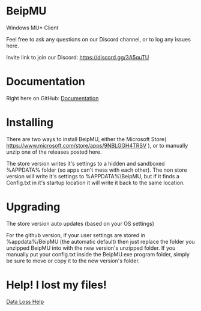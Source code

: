 # BeipMU
Windows MU* Client

Feel free to ask any questions on our Discord channel, or to log any issues here.

Invite link to join our Discord: https://discord.gg/3A5quTU

# Documentation

Right here on GitHub:
[Documentation](Documentation/README.md)

# Installing

There are two ways to install BeipMU, either the Microsoft Store( https://www.microsoft.com/store/apps/9NBLGGH4TRSV ), or to manually unzip one of the releases posted here.

The store version writes it's settings to a hidden and sandboxed %APPDATA% folder (so apps can't mess with each other). The non store version will write it's settings to %APPDATA%\BeipMU, but if it finds a Config.txt in it's startup location it will write it back to the same location.

# Upgrading

The store version auto updates (based on your OS settings)

For the github version, if your user settings are stored in %appdata%/BeipMU (the automatic default) then just replace the folder you unzipped BeipMU into with the new version's unzipped folder. If you manually put your config.txt inside the BeipMU.exe program folder, simply be sure to move or copy it to the new version's folder.

# Help! I lost my files!

[Data Loss Help](Documentation/DataLoss.md)
